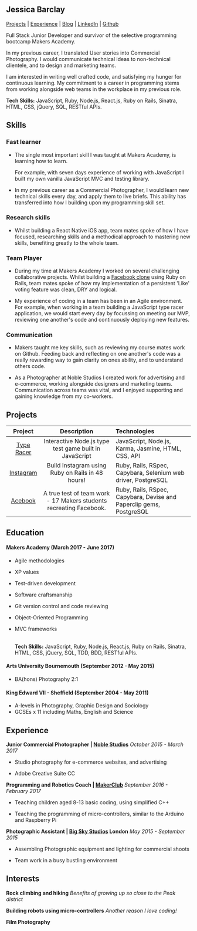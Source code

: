 ## Jessica Barclay

[Projects](#projects) | [Experience](#experience) | [Blog](https://medium.com/@jessicabarclay.net) | [LinkedIn](https://www.linkedin.com/in/jessica-barclay-bab35b10b/) | [Github](https://github.com/JessicaBarclay)

Full Stack Junior Developer and survivor of the selective programming bootcamp Makers Academy.

In my previous career, I translated User stories into Commercial Photography. I would communicate technical ideas to non-technical clientele, and to design and marketing teams.

I am interested in writing well crafted code, and satisfying my hunger for continuous learning. My commitment to a career in programming stems from working alongside web teams in the workplace in my previous role.

**Tech Skills:** JavaScript, Ruby, Node.js, React.js, Ruby on Rails, Sinatra, HTML, CSS, jQuery, SQL, RESTful APIs.

## Skills

### Fast learner

* The single most important skill I was taught at Makers Academy, is learning how to learn.

  For example, with seven days experience of working with JavaScript I built my own vanilla JavaScript MVC and testing library.

* In my previous career as a Commercial Photographer, I would learn new technical skills every day, and apply them to live briefs. This ability has transferred into how I building upon my programming skill set.

### Research skills

- Whilst building a React Native iOS app, team mates spoke of how I have focused, researching skills and a methodical approach to mastering new skills, benefiting greatly to the whole team.

### Team Player

* During my time at Makers Academy I worked on several challenging collaborative projects. Whilst building a [Facebook clone](https://github.com/JessicaBarclay/Acebook) using Ruby on Rails, team mates spoke of how my implementation of a persistent 'Like' voting feature was clean, DRY and logical.

* My experience of coding in a team has been in an Agile environment. For example, when working in a team building a JavaScript type racer application, we would start every day by focussing on meeting our MVP, reviewing one another's code and continuously deploying new features.

### Communication

* Makers taught me key skills, such as reviewing my course mates work on Github. Feeding back and reflecting on one another's code was a really rewarding way to gain clarity on ones ability, and to understand others code.

* As a Photographer at Noble Studios I created work for advertising and e-commerce, working alongside designers and marketing teams. Communication across teams was vital, and I enjoyed supporting and gaining knowledge from my co-workers.


## Projects

|                 Project                  |               Description                | Technologies                             |
| :--------------------------------------: | :--------------------------------------: | :--------------------------------------- |
| [Type Racer](https://github.com/JessicaBarclay/type-fast-type-furious) | Interactive Node.js type test game built in JavaScript | JavaScript, Node.js, Karma, Jasmine, HTML, CSS, API |
| [Instagram](https://github.com/JessicaBarclay/instagram-challenge) | Build Instagram using Ruby on Rails in 48 hours! | Ruby, Rails, RSpec, Capybara, Selenium web driver, PostgreSQL |
| [Acebook](https://github.com/JessicaBarclay/Acebook) | A true test of team work - 17 Makers students recreating Facebook. | Ruby, Rails, RSpec, Capybara, Devise and Paperclip gems, PostgreSQL |



## Education

#### Makers Academy (March 2017 - June 2017)

- Agile methodologies

- XP values

- Test-driven development

- Software craftsmanship

- Git version control and code reviewing

- Object-Oriented Programming

- MVC frameworks<br><br>

  **Tech Skills:** JavaScript, Ruby, Node.js, React.js, Ruby on Rails, Sinatra, HTML, CSS, jQuery, SQL, TDD, BDD, RESTful APIs.

#### Arts University Bournemouth (September 2012 - May 2015)

- BA(hons) Photography 2:1

#### King Edward VII - Sheffield (September 2004 - May 2011)

- A-levels in Photography, Graphic Design and Sociology
- GCSEs x 11 including Maths, English and Science

## Experience


**Junior Commercial Photographer | [Noble Studios](https://www.noblestudios.co.uk/creative-product/)** _October 2015 - March 2017_


- Studio photography for e-commerce websites, and advertising

- Adobe Creative Suite CC




**Programming and Robotics Coach | [MakerClub](https://makerclub.org/)** _September 2016 - February 2017_

- Teaching children aged 8-13 basic coding, using simplified C++

- Teaching the programming of micro-controllers, similar to the Arduino and Raspberry Pi


**Photographic Assistant | [Big Sky Studios](http://www.bigskylondon.com/) London** _May 2015 - September 2015_

- Assembling Photographic equipment and lighting for commercial shoots

- Team work in a busy bustling environment

## Interests

**Rock climbing and hiking** *Benefits of growing up so close to the Peak district*

**Building robots using micro-controllers** _Another reason I love coding!_

**Film Photography**
